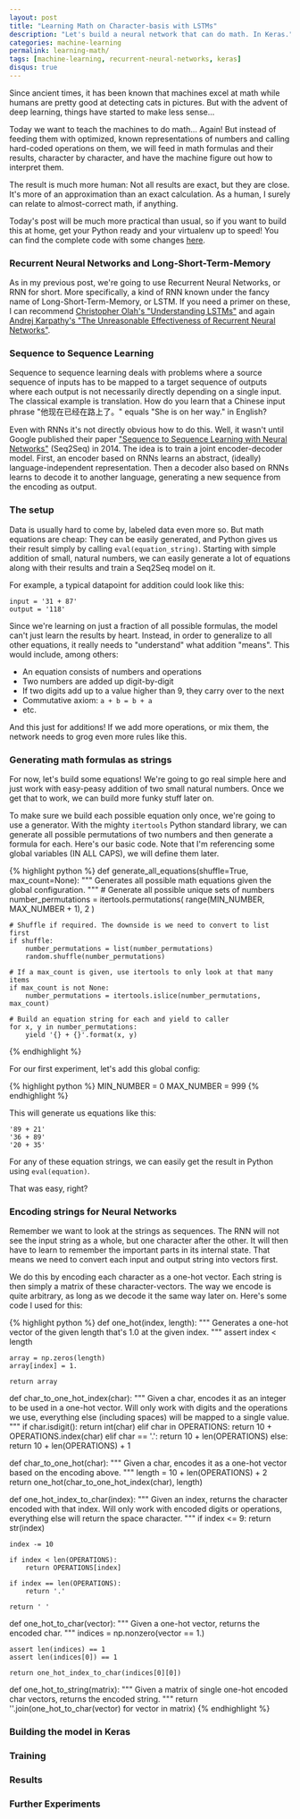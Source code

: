 ```yaml
---
layout: post
title: "Learning Math on Character-basis with LSTMs"
description: "Let's build a neural network that can do math. In Keras."
categories: machine-learning
permalink: learning-math/
tags: [machine-learning, recurrent-neural-networks, keras]
disqus: true
---
```


Since ancient times, it has been known that machines excel at math while humans
are pretty good at detecting cats in pictures. But with the advent of deep
learning, things have started to make less sense...

Today we want to teach the machines to do math... Again! But instead of feeding
them with optimized, known representations of numbers and calling hard-coded
operations on them, we will feed in math formulas and their results, character
by character, and have the machine figure out how to interpret them.

The result is much more human: Not all results are exact, but they are close.
It's more of an approximation than an exact calculation. As a human, I surely
can relate to almost-correct math, if anything.

Today's post will be much more practical than usual, so if you want to build
this at home, get your Python ready and your virtualenv up to speed! You can
find the complete code with some changes [here](https://github.com/cpury/lstm-math).


### Recurrent Neural Networks and Long-Short-Term-Memory

As in my previous post, we're going to use Recurrent Neural Networks, or RNN
for short. More specifically, a kind of RNN known under the fancy name of
Long-Short-Term-Memory, or LSTM. If you need a primer on these, I can recommend
[Christopher Olah's "Understanding LSTMs"](http://colah.github.io/posts/2015-08-Understanding-LSTMs/)
and again
[Andrej Karpathy's "The Unreasonable Effectiveness of Recurrent Neural Networks"](http://karpathy.github.io/2015/05/21/rnn-effectiveness/).


### Sequence to Sequence Learning

Sequence to sequence learning deals with problems where a source sequence of
inputs has to be mapped to a target sequence of outputs where each output
is not necessarily directly depending on a single input. The classical
example is translation. How do you learn that a Chinese input phrase
"他现在已经在路上了。" equals "She is on her way." in English?

Even with RNNs it's not directly obvious how to do this. Well, it wasn't until
Google published their paper
["Sequence to Sequence Learning with Neural Networks"](https://arxiv.org/abs/1409.3215)
(Seq2Seq) in 2014. The idea is to train a joint encoder-decoder model.
First, an encoder based on RNNs learns an abstract, (ideally)
language-independent representation. Then a decoder also based on RNNs learns
to decode it to another language, generating a new sequence from the encoding
as output.


### The setup

Data is usually hard to come by, labeled data even more so. But math equations
are cheap: They can be easily generated, and Python gives us their result
simply by calling `eval(equation_string)`.
Starting with simple addition of small, natural numbers, we can easily generate
a lot of equations along with their results and train a Seq2Seq model on it.

For example, a typical datapoint for addition could look like this:
```
input = '31 + 87'
output = '118'
```

Since we're learning on just a fraction of all possible formulas, the model
can't just learn the results by heart. Instead, in order to generalize
to all other equations, it really needs to "understand" what addition "means".
This would include, among others:
* An equation consists of numbers and operations
* Two numbers are added up digit-by-digit
* If two digits add up to a value higher than 9, they carry over to the next
* Commutative axiom: `a + b = b + a`
* etc.

And this just for additions! If we add more operations, or mix them, the
network needs to grog even more rules like this.


### Generating math formulas as strings

For now, let's build some equations! We're going to go real simple here and
just work with easy-peasy addition of two small natural numbers. Once we get
that to work, we can build more funky stuff later on.

To make sure we build each possible equation only once, we're going to use a
generator. With the mighty `itertools` Python standard library, we can generate
all possible permutations of two numbers and then generate a formula for each.
Here's our basic code. Note that I'm referencing some global variables (IN
ALL CAPS), we will define them later.

{% highlight python %}
def generate_all_equations(shuffle=True, max_count=None):
    """
    Generates all possible math equations given the global configuration.
    """
    # Generate all possible unique sets of numbers
    number_permutations = itertools.permutations(
        range(MIN_NUMBER, MAX_NUMBER + 1), 2
    )

    # Shuffle if required. The downside is we need to convert to list first
    if shuffle:
        number_permutations = list(number_permutations)
        random.shuffle(number_permutations)

    # If a max_count is given, use itertools to only look at that many items
    if max_count is not None:
        number_permutations = itertools.islice(number_permutations, max_count)

    # Build an equation string for each and yield to caller
    for x, y in number_permutations:
        yield '{} + {}'.format(x, y)
{% endhighlight %}

For our first experiment, let's add this global config:

{% highlight python %}
MIN_NUMBER = 0
MAX_NUMBER = 999
{% endhighlight %}

This will generate us equations like this:

```
'89 + 21'
'36 + 89'
'20 + 35'
```

For any of these equation strings, we can easily get the result in Python using
`eval(equation)`.

That was easy, right?

### Encoding strings for Neural Networks

Remember we want to look at the strings as sequences. The RNN will not see the
input string as a whole, but one character after the other. It will then have
to learn to remember the important parts in its internal state. That means we
need to convert each input and output string into vectors first.

We do this by encoding each character as a one-hot vector. Each string is then
simply a matrix of these character-vectors. The way we encode is quite
arbitrary, as long as we decode it the same way later on. Here's some
code I used for this:

{% highlight python %}
def one_hot(index, length):
    """
    Generates a one-hot vector of the given length that's 1.0 at the given
    index.
    """
    assert index < length

    array = np.zeros(length)
    array[index] = 1.

    return array


def char_to_one_hot_index(char):
    """
    Given a char, encodes it as an integer to be used in a one-hot vector.
    Will only work with digits and the operations we use, everything else
    (including spaces) will be mapped to a single value.
    """
    if char.isdigit():
        return int(char)
    elif char in OPERATIONS:
        return 10 + OPERATIONS.index(char)
    elif char == '.':
        return 10 + len(OPERATIONS)
    else:
        return 10 + len(OPERATIONS) + 1


def char_to_one_hot(char):
    """
    Given a char, encodes it as a one-hot vector based on the encoding above.
    """
    length = 10 + len(OPERATIONS) + 2
    return one_hot(char_to_one_hot_index(char), length)


def one_hot_index_to_char(index):
    """
    Given an index, returns the character encoded with that index.
    Will only work with encoded digits or operations, everything else will
    return the space character.
    """
    if index <= 9:
        return str(index)

    index -= 10

    if index < len(OPERATIONS):
        return OPERATIONS[index]

    if index == len(OPERATIONS):
        return '.'

    return ' '


def one_hot_to_char(vector):
    """
    Given a one-hot vector, returns the encoded char.
    """
    indices = np.nonzero(vector == 1.)

    assert len(indices) == 1
    assert len(indices[0]) == 1

    return one_hot_index_to_char(indices[0][0])


def one_hot_to_string(matrix):
    """
    Given a matrix of single one-hot encoded char vectors, returns the
    encoded string.
    """
    return ''.join(one_hot_to_char(vector) for vector in matrix)
{% endhighlight %}


### Building the model in Keras


### Training


### Results


### Further Experiments

